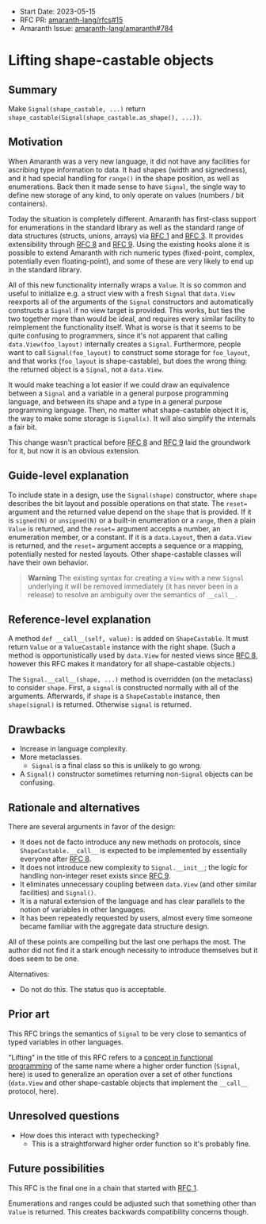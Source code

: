 - Start Date: 2023-05-15
- RFC PR: [amaranth-lang/rfcs#15](https://github.com/amaranth-lang/rfcs/pull/15)
- Amaranth Issue: [amaranth-lang/amaranth#784](https://github.com/amaranth-lang/amaranth/issues/784)

# Lifting shape-castable objects

## Summary
[summary]: #summary

Make `Signal(shape_castable, ...)` return `shape_castable(Signal(shape_castable.as_shape(), ...))`.

## Motivation
[motivation]: #motivation

When Amaranth was a very new language, it did not have any facilities for ascribing type information to data. It had shapes (width and signedness), and it had special handling for `range()` in the shape position, as well as enumerations. Back then it made sense to have `Signal`, the single way to define new storage of any kind, to only operate on values (numbers / bit containers).

Today the situation is completely different. Amaranth has first-class support for enumerations in the standard library as well as the standard range of data structures (structs, unions, arrays) via [RFC 1] and [RFC 3]. It provides extensibility through [RFC 8] and [RFC 9]. Using the existing hooks alone it is possible to extend Amaranth with rich numeric types (fixed-point, complex, potentially even floating-point), and some of these are very likely to end up in the standard library.

All of this new functionality internally wraps a `Value`. It is so common and useful to initialize e.g. a struct view with a fresh `Signal` that `data.View` reexports all of the arguments of the `Signal` constructors and automatically constructs a `Signal` if no view target is provided. This works, but ties the two together more than would be ideal, and requires every similar facility to reimplement the functionality itself. What is worse is that it seems to be quite confusing to programmers, since it's not apparent that calling `data.View(foo_layout)` internally creates a `Signal`. Furthermore, people want to call `Signal(foo_layout)` to construct some storage for `foo_layout`, and that works (`foo_layout` is shape-castable), but does the wrong thing: the returned object is a `Signal`, not a `data.View`.

It would make teaching a lot easier if we could draw an equivalence between a `Signal` and a variable in a general purpose programming language, and between its shape and a type in a general purpose programming language. Then, no matter what shape-castable object it is, the way to make some storage is `Signal(x)`. It will also simplify the internals a fair bit.

This change wasn't practical before [RFC 8] and [RFC 9] laid the groundwork for it, but now it is an obvious extension.

[RFC 1]: 0001-aggregate-data-structures.md
[RFC 3]: 0003-enumeration-shapes.md
[RFC 8]: 0008-aggregate-extensibility.md
[RFC 9]: 0009-const-init-shape-castable.md

## Guide-level explanation
[guide-level-explanation]: #guide-level-explanation

To include state in a design, use the `Signal(shape)` constructor, where `shape` describes the bit layout and possible operations on that state. The `reset=` argument and the returned value depend on the `shape` that is provided. If it is `signed(N)` or `unsigned(N)` or a built-in enumeration or a `range`, then a plain `Value` is returned, and the `reset=` argument accepts a number, an enumeration member, or a constant. If it is a `data.Layout`, then a `data.View` is returned, and the `reset=` argument accepts a sequence or a mapping, potentially nested for nested layouts. Other shape-castable classes will have their own behavior.

> **Warning**
> The existing syntax for creating a `View` with a new `Signal` underlying it will be removed immediately (it has never been in a release) to resolve an ambiguity over the semantics of `__call__`.

## Reference-level explanation
[reference-level-explanation]: #reference-level-explanation

A method `def __call__(self, value):` is added on `ShapeCastable`. It must return `Value` or a `ValueCastable` instance with the right shape. (Such a method is opportunistically used by `data.View` for nested views since [RFC 8], however this RFC makes it mandatory for all shape-castable objects.)

The `Signal.__call__(shape, ...)` method is overridden (on the metaclass) to consider `shape`. First, a `signal` is constructed normally with all of the arguments. Afterwards, if `shape` is a `ShapeCastable` instance, then `shape(signal)` is returned. Otherwise `signal` is returned.

## Drawbacks
[drawbacks]: #drawbacks

* Increase in language complexity.
* More metaclasses.
  * `Signal` is a final class so this is unlikely to go wrong.
* A `Signal()` constructor sometimes returning non-`Signal` objects can be confusing.

## Rationale and alternatives
[rationale-and-alternatives]: #rationale-and-alternatives

There are several arguments in favor of the design:
* It does not de facto introduce any new methods on protocols, since `ShapeCastable.__call__` is expected to be implemented by essentially everyone after [RFC 8].
* It does not introduce new complexity to `Signal.__init__`; the logic for handling non-integer reset exists since [RFC 9].
* It eliminates unnecessary coupling between `data.View` (and other similar facilities) and `Signal()`.
* It is a natural extension of the language and has clear parallels to the notion of variables in other languages.
* It has been repeatedly requested by users, almost every time someone became familiar with the aggregate data structure design.

All of these points are compelling but the last one perhaps the most. The author did not find it a stark enough necessity to introduce themselves but it does seem to be one.

Alternatives:
  * Do not do this. The status quo is acceptable.

## Prior art
[prior-art]: #prior-art

This RFC brings the semantics of `Signal` to be very close to semantics of typed variables in other languages.

"Lifting" in the title of this RFC refers to a [concept in functional programming](https://wiki.haskell.org/Lifting) of the same name where a higher order function (`Signal`, here) is used to generalize an operation over a set of other functions (`data.View` and other shape-castable objects that implement the `__call__` protocol, here).

## Unresolved questions
[unresolved-questions]: #unresolved-questions

* How does this interact with typechecking?
  * This is a straightforward higher order function so it's probably fine.

## Future possibilities
[future-possibilities]: #future-possibilities

This RFC is the final one in a chain that started with [RFC 1].

Enumerations and ranges could be adjusted such that something other than `Value` is returned. This creates backwards compatibility concerns though.
